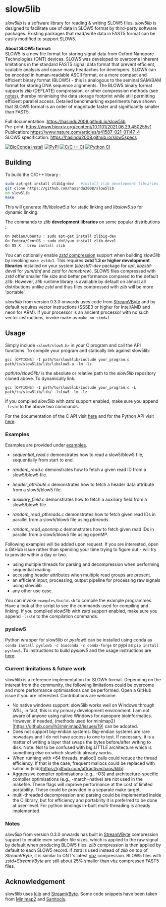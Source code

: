 # slow5lib

*slow5lib* is a software library for reading & writing SLOW5 files. *slow5lib* is designed to facilitate use of data in SLOW5 format by third-party software packages. Existing packages that read/write data in FAST5 format can be easily modified to support SLOW5.

**About SLOW5 format:**<br/>
SLOW5 is a new file format for storing signal data from Oxford Nanopore Technologies (ONT) devices. SLOW5 was developed to overcome inherent limitations in the standard FAST5 signal data format that prevent efficient, scalable analysis and cause many headaches for developers. SLOW5 can be encoded in human-readable ASCII format, or a more compact and efficient binary format (BLOW5) - this is analogous to the seminal SAM/BAM format for storing DNA sequence alignments. The BLOW5 binary format supports  *zlib* (DEFLATE) compression, or other compression methods (see [notes](https://github.com/hasindu2008/slow5lib#notes)), thereby minimising the data storage footprint while still permitting efficient parallel access. Detailed benchmarking experiments have shown that SLOW5 format is an order of magnitude faster and significantly smaller than FAST5.


Full documentation: https://hasindu2008.github.io/slow5lib<br/>
Pre-print: https://www.biorxiv.org/content/10.1101/2021.06.29.450255v1<br/>
Publication: https://www.nature.com/articles/s41587-021-01147-4<br/>
SLOW5 specification: https://hasindu2008.github.io/slow5specs<br/>

[![BioConda Install](https://img.shields.io/conda/dn/bioconda/pyslow5.svg?style=flag&label=BioConda%20install)](https://anaconda.org/bioconda/pyslow5)
[![PyPI](https://img.shields.io/pypi/v/pyslow5.svg?style=flat)](https://pypi.python.org/pypi/pyslow5)
[![C/C++ CI](https://github.com/hasindu2008/slow5lib/actions/workflows/c-cpp.yml/badge.svg)](https://github.com/hasindu2008/slow5lib/actions/workflows/c-cpp.yml)
[![Python CI](https://github.com/hasindu2008/slow5lib/actions/workflows/python.yml/badge.svg)](https://github.com/hasindu2008/slow5lib/actions/workflows/python.yml)


## Building

To build the C/C++ library :

```sh
sudo apt-get install zlib1g-dev   #install zlib development libraries
git clone https://github.com/hasindu2008/slow5lib
cd slow5lib
make
```

This will generate *lib/libslow5.a* for static linking and *libslow5.so* for dynamic linking.

The commands to zlib __development libraries__ on some popular distributions :
```sh
On Debian/Ubuntu : sudo apt-get install zlib1g-dev
On Fedora/CentOS : sudo dnf/yum install zlib-devel
On OS X : brew install zlib
```

You can optionally enable [*zstd* compression](https://facebook.github.io/zstd) support when building *slow5lib* by invoking `make zstd=1`. This requires __zstd 1.3 or higher development libraries__ installed on your system (*libzstd1-dev* package for *apt*, *libzstd-devel* for *yum/dnf* and *zstd* for *homebrew*). SLOW5 files compressed with *zstd* offer smaller file size and better performance compared to the default *zlib*. However, *zlib* runtime library is available by default on almost all distributions unlike *zstd* and thus files compressed with *zlib* will be more 'portable'.

*slow5lib* from version 0.3.0 onwards uses code from [StreamVByte](https://github.com/lemire/streamvbyte) and by default requires vector instructions (SSSE3 or higher for Intel/AMD and neon for ARM). If your processor is an ancient processor with no such vector instructions, invoke make as `make no_simd=1`.


## Usage

Simply include `<slow5/slow5.h>` in your C program and call the API functions. To compile your program and statically link against slow5lib:

```
gcc [OPTIONS] -I path/to/slow5lib/include your_program.c path/to/slow5lib/lib/libslow5.a -lm -lz
```
*path/to/slow5lib/* is the absolute or relative path to the *slow5lib* repository cloned above. To dynamically link:
```
gcc [OPTIONS] -I path/to/slow5lib/include your_program.c -L path/to/slow5lib/lib/ -lslow5 -lm -lz
```

If you compiled *slow5lib* with *zstd* support enabled, make sure you append `-lzstd` to the above two commands.


For the documentation of the C API visit [here](https://hasindu2008.github.io/slow5lib/slow5_api/slow5.html) and for the Python API visit [here](https://hasindu2008.github.io/slow5lib/pyslow5_api/pyslow5.html).


### Examples

Examples are provided under [examples](https://github.com/hasindu2008/slow5lib/tree/master/examples).

- *sequential_read.c* demonstrates how to read a slow5/blow5 file, sequentially from start to end.
- *random_read.c* demonstrates how to fetch a given read ID from a slow5/blow5 file.
- *header_attribute.c* demonstrates how to fetch a header data attribute from a slow5/blow5 file.
- *auxiliary_field.c* demonstrates how to fetch a auxiliary field from a slow5/blow5 file.

- *random_read_pthreads.c* demonstrates how to fetch given read IDs in parallel from a slow5/blow5 file using *pthreads*.
- *random_read_openmp.c* demonstrates how to fetch given read IDs in parallel from a slow5/blow5 file using openMP.

Following examples will be added upon request. If you are interested, open a GitHub issue rather than spending your time trying to figure out - will try to provide within a day or two.
- using multiple threads for parsing and decompression when performing sequential reading.
- accessing header attributes when multiple read groups are present.
- an efficient input, processing, output pipeline for processing raw signals using slow5lib
- any other use case.

You can invoke `examples/build.sh` to compile the example programmes. Have a look at the script to see the commands used for compiling and linking. If you compiled *slow5lib* with *zstd* support enabled, make sure you append `-lzstd` to the compilation commands.


### pyslow5

Python wrapper for slow5lib or *pyslow5* can be installed using conda as `conda install pyslow5 -c bioconda -c conda-forge` or pypi as `pip install pyslow5`.
To instructions to build *pyslow5* and the usage instructions are [here](https://hasindu2008.github.io/slow5lib/pyslow5_api/pyslow5.html).


### Current limitations & future work

slow5lib is a reference implementation for SLOW5 format. Depending on the interest from the community, the following limitations could be overcome and more performance optimisations can be performed. Open a GitHub issue if you are interested. Contributions are welcome.

- No native windows support: slow5lib works well on Windows through WSL, in fact, this is my primary development environment. I am not aware of anyone using native Windows for nanopore bioinformatics. However, if needed, (methods used for minimap2)[https://github.com/lh3/minimap2/issues/19] can be adopted.
- Does not support big-endian systems: Big-endian systems are rare nowadays and I do not have access to one to test. If necessary, it is a matter of writing a layer that swaps the bytes before/after writing to disk. Note: Not to be confused with big.LITTLE architecture which is something else on which slow5lib already works.
- When running with >64 threads, malloc() calls could reduce the thread efficiency. If that is the case, frequent mallocs could be replaced with kalloc in (klib)[https://github.com/attractivechaos/klib].
- Aggressive compiler optimisations (e.g.,  -O3) and architecture-specific compiler optimisations (e.g., -march=native) are not used in the makefile. These flags will improve performance at the cost of limited portability. These could be provided in a separate make target.
- multi-threaded decompression and parsing could be implemented inside the C library, but for efficiency and portability it is preferred to be done at user-level. For python bindings in-built multi-threading is already implemented.


### Notes

*slow5lib* from version 0.3.0 onwards has built in [StreamVByte](https://github.com/lemire/streamvbyte) compression support to enable even smaller file sizes, which is applied to the raw signal by default when producing BLOW5 files.  *zlib* compression is then applied by default to each SLOW5 record. If *zstd* is used instead of *zlib* on top of *StreamVByte*, it is similar to ONT's latest [vbz](https://github.com/nanoporetech/vbz_compression) compression. BLOW5 files with *zstd+StreamVByte* are still about 25% smaller than vbz compressed FAST5 files.


## Acknowledgement
slow5lib uses [klib](https://github.com/attractivechaos/klib) and [StreamVByte](https://github.com/lemire/streamvbyte). Some code snippets have been taken from [Minimap2](https://github.com/lh3/minimap2) and [Samtools](http://samtools.sourceforge.net/).
